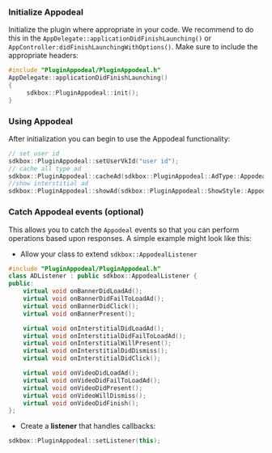 ### Initialize Appodeal
Initialize the plugin where appropriate in your code. We recommend to do this in the `AppDelegate::applicationDidFinishLaunching()` or `AppController:didFinishLaunchingWithOptions()`. Make sure to include the appropriate headers:
```cpp
#include "PluginAppodeal/PluginAppodeal.h"
AppDelegate::applicationDidFinishLaunching()
{
     sdkbox::PluginAppodeal::init();
}
```

### Using Appodeal
After initialization you can begin to use the Appodeal functionality:
```cpp
// set user id
sdkbox::PluginAppodeal::setUserVkId("user id");
// cache all type ad
sdkbox::PluginAppodeal::cacheAd(sdkbox::PluginAppodeal::AdType::AppodealAdTypeAll);
//show interstitial ad
sdkbox::PluginAppodeal::showAd(sdkbox::PluginAppodeal::ShowStyle::AppodealShowStyleInterstitial);
```

### Catch Appodeal events (optional)
This allows you to catch the `Appodeal` events so that you can perform operations based upon responses. A simple example might look like this:

* Allow your class to extend `sdkbox::AppodealListener`
```cpp
#include "PluginAppodeal/PluginAppodeal.h"
class ADListener : public sdkbox::AppodealListener {
public:
    virtual void onBannerDidLoadAd();
    virtual void onBannerDidFailToLoadAd();
    virtual void onBannerDidClick();
    virtual void onBannerPresent();

    virtual void onInterstitialDidLoadAd();
    virtual void onInterstitialDidFailToLoadAd();
    virtual void onInterstitialWillPresent();
    virtual void onInterstitialDidDismiss();
    virtual void onInterstitialDidClick();

    virtual void onVideoDidLoadAd();
    virtual void onVideoDidFailToLoadAd();
    virtual void onVideoDidPresent();
    virtual void onVideoWillDismiss();
    virtual void onVideoDidFinish();
};
```

* Create a __listener__ that handles callbacks:
```cpp
sdkbox::PluginAppodeal::setListener(this);
```
